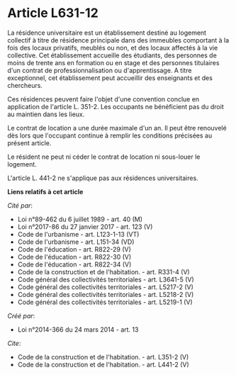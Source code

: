 # Article L631-12

La résidence universitaire est un établissement destiné au logement collectif à titre de résidence principale dans des
immeubles comportant à la fois des locaux privatifs, meublés ou non, et des locaux affectés à la vie collective. Cet
établissement accueille des étudiants, des personnes de moins de trente ans en formation ou en stage et des personnes
titulaires d'un contrat de professionnalisation ou d'apprentissage. A titre exceptionnel, cet établissement peut accueillir
des enseignants et des chercheurs. 

Ces résidences peuvent faire l'objet d'une convention conclue en application de l'article L. 351-2. Les occupants ne
bénéficient pas du droit au maintien dans les lieux. 

Le contrat de location a une durée maximale d'un an. Il peut être renouvelé dès lors que l'occupant continue à remplir les
conditions précisées au présent article. 

Le résident ne peut ni céder le contrat de location ni sous-louer le logement. 

L'article L. 441-2 ne s'applique pas aux résidences universitaires.

**Liens relatifs à cet article**

_Cité par_:

  - Loi n°89-462 du 6 juillet 1989 - art. 40 (M)
  - Loi n°2017-86 du 27 janvier 2017 - art. 123 (V)
  - Code de l'urbanisme - art. L123-1-13 (VT)
  - Code de l'urbanisme - art. L151-34 (VD)
  - Code de l'éducation - art. R822-29 (V)
  - Code de l'éducation - art. R822-30 (V)
  - Code de l'éducation - art. R822-34 (V)
  - Code de la construction et de l'habitation. - art. R331-4 (V)
  - Code général des collectivités territoriales - art. L3641-5 (V)
  - Code général des collectivités territoriales - art. L5217-2 (V)
  - Code général des collectivités territoriales - art. L5218-2 (V)
  - Code général des collectivités territoriales - art. L5219-1 (V)

_Créé par_:

  - Loi n°2014-366 du 24 mars 2014 - art. 13

_Cite_:

  - Code de la construction et de l'habitation. - art. L351-2 (V)
  - Code de la construction et de l'habitation. - art. L441-2 (V)
